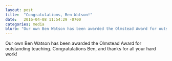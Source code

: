 ```yaml
---
layout: post
title:  "Congratulations, Ben Watson!"
date:   2016-04-08 11:54:29 -0700
categories: media
blurb: "Our own Ben Watson has been awarded the Olmstead Award for outstanding teaching. Congratulations Ben, and thanks for all your hard work!"
---
```

Our own Ben Watson has been awarded the Olmstead Award for outstanding teaching. Congratulations Ben, and thanks for all your hard work!
